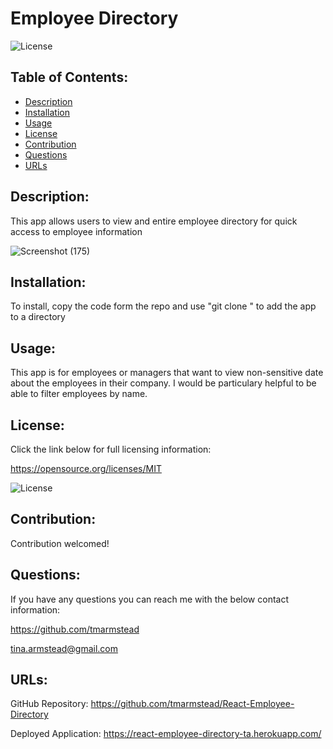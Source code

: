 # Employee Directory 

  ![License](https://img.shields.io/badge/License-MIT-blue.svg)

  ## Table of Contents: 
  - [Description](#Description)
  - [Installation](#Installation)
  - [Usage](#Usage)
  - [License](#License)
  - [Contribution](#Contribution)
  - [Questions](#Questions)
  - [URLs](#URLs)
  
  ## Description: 
  This app allows users to view and entire employee directory for quick access to employee information

 
 ![Screenshot (175)](https://user-images.githubusercontent.com/71151032/113779359-98d53780-96fb-11eb-9c7d-00c7f7794458.png)


  ## Installation: 
  To install, copy the code form the repo and use "git clone <paste copied information here>" to add the app to a directory
  
  ## Usage: 
  This app is for employees or managers that want to view non-sensitive date about the employees in their company. I would be particulary helpful to be able to filter employees by name.
  
  ## License: 
  Click the link below for full licensing information: 

  https://opensource.org/licenses/MIT 

  ![License](https://img.shields.io/badge/License-MIT-blue.svg) 
 
  ## Contribution: 
  Contribution welcomed!
 
  ## Questions: 
  If you have any questions you can reach me with the below contact information: 

  https://github.com/tmarmstead 

  tina.armstead@gmail.com

 ## URLs: 
 GitHub Repository: https://github.com/tmarmstead/React-Employee-Directory

 Deployed Application: https://react-employee-directory-ta.herokuapp.com/